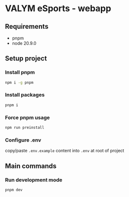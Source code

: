 # VALYM eSports - webapp

## Requirements

- pnpm
- node 20.9.0

## Setup project

### Install pnpm

```bash
npm i -g pnpm
```

### Install packages

```bash
pnpm i
```

### Force pnpm usage

```bash
npm run preinstall
```

### Configure .env

copy/paste `.env.example` content into `.env` at root of project

## Main commands

### Run development mode

```bash
pnpm dev
```
